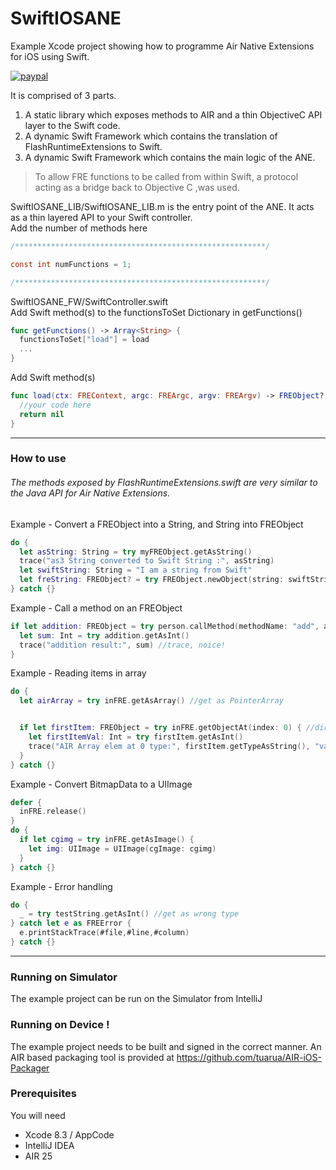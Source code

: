 # SwiftIOSANE  

Example Xcode project showing how to programme Air Native Extensions for iOS using Swift.

[![paypal](https://www.paypalobjects.com/en_US/i/btn/btn_donateCC_LG.gif)](https://www.paypal.com/cgi-bin/webscr?cmd=_s-xclick&hosted_button_id=5UR2T52J633RC)

It is comprised of 3 parts.

1. A static library which exposes methods to AIR and a thin ObjectiveC API layer to the Swift code.
2. A dynamic Swift Framework which contains the translation of FlashRuntimeExtensions to Swift.
3. A dynamic Swift Framework which contains the main logic of the ANE.

> To allow FRE functions to be called from within Swift, a protocol acting 
> as a bridge back to Objective C ,was used.

SwiftIOSANE_LIB/SwiftIOSANE_LIB.m is the entry point of the ANE. It acts as a thin layered API to your Swift controller.  
Add the number of methods here 

````objectivec
/********************************************************/

const int numFunctions = 1;

/********************************************************/
`````


SwiftIOSANE_FW/SwiftController.swift  
Add Swift method(s) to the functionsToSet Dictionary in getFunctions()

````swift
func getFunctions() -> Array<String> {
  functionsToSet["load"] = load
  ...        
}
`````

Add Swift method(s)

````swift
func load(ctx: FREContext, argc: FREArgc, argv: FREArgv) -> FREObject? {
  //your code here
  return nil
}
`````

----------

### How to use
######  The methods exposed by FlashRuntimeExtensions.swift are very similar to the Java API for Air Native Extensions. 

Example - Convert a FREObject into a String, and String into FREObject

````swift
do {
  let asString: String = try myFREObject.getAsString()
  trace("as3 String converted to Swift String :", asString)
  let swiftString: String = "I am a string from Swift"
  let freString: FREObject? = try FREObject.newObject(string: swiftString)
} catch {}
`````


Example - Call a method on an FREObject

````swift
if let addition: FREObject = try person.callMethod(methodName: "add", args: FREObject.toArray(args: 100, 33)) {
  let sum: Int = try addition.getAsInt()
  trace("addition result:", sum) //trace, noice!
}
`````

Example - Reading items in array
````swift
do {
  let airArray = try inFRE.getAsArray() //get as PointerArray


  if let firstItem: FREObject = try inFRE.getObjectAt(index: 0) { //direct access to FREArray
    let firstItemVal: Int = try firstItem.getAsInt()
    trace("AIR Array elem at 0 type:", firstItem.getTypeAsString(), "value:", firstItemVal)
  }
} catch {}
`````

Example - Convert BitmapData to a UIImage
````swift
defer {
  inFRE.release()
}
do {
  if let cgimg = try inFRE.getAsImage() {
    let img: UIImage = UIImage(cgImage: cgimg)
  }
} catch {}
`````

Example - Error handling
````swift
do {
  _ = try testString.getAsInt() //get as wrong type
} catch let e as FREError {
  e.printStackTrace(#file,#line,#column)
} catch {}
`````
----------
### Running on Simulator

The example project can be run on the Simulator from IntelliJ

### Running on Device !

The example project needs to be built and signed in the correct manner.
An AIR based packaging tool is provided at https://github.com/tuarua/AIR-iOS-Packager

### Prerequisites

You will need

- Xcode 8.3 / AppCode
- IntelliJ IDEA
- AIR 25
